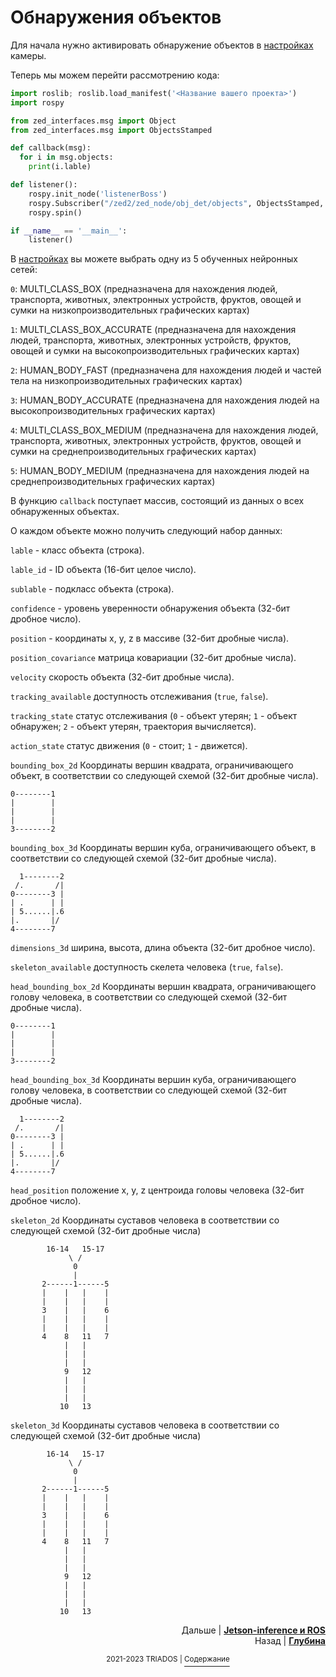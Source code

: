 # Обнаружения объектов

Для начала нужно активировать обнаружение объектов в [настройках](/docs/zed_param.md#параметры-с-префиксом-object_detection) камеры.

Теперь мы можем перейти рассмотрению кода:

```python
import roslib; roslib.load_manifest('<Название вашего проекта>')
import rospy

from zed_interfaces.msg import Object
from zed_interfaces.msg import ObjectsStamped

def callback(msg):
  for i in msg.objects:
    print(i.lable)

def listener():
	rospy.init_node('listenerBoss')
	rospy.Subscriber("/zed2/zed_node/obj_det/objects", ObjectsStamped, callback)
	rospy.spin()

if __name__ == '__main__':
	listener()
```

В [настройках](/docs/zed_param.md#параметры-с-префиксом-object_detection) вы можете выбрать одну из 5 обученных нейронных сетей: 

`0`: MULTI_CLASS_BOX (предназначена для нахождения людей, транспорта, животных, электронных устройств, фруктов, овощей и сумки на низкопроизводительных графических картах) 

`1`: MULTI_CLASS_BOX_ACCURATE (предназначена для нахождения людей, транспорта, животных, электронных устройств, фруктов, овощей и сумки на высокопроизводительных графических картах)

`2`: HUMAN_BODY_FAST (предназначена для нахождения людей и частей тела на низкопроизводительных графических картах)

`3`: HUMAN_BODY_ACCURATE (предназначена для нахождения людей на высокопроизводительных графических картах)

`4`: MULTI_CLASS_BOX_MEDIUM (предназначена для нахождения людей, транспорта, животных, электронных устройств, фруктов, овощей и сумки на среднепроизводительных графических картах)

`5`: HUMAN_BODY_MEDIUM (предназначена для нахождения людей на среднепроизводительных графических картах)

В функцию `callback` поступает массив, состоящий из данных о всех обнаруженных объектах. 

О каждом объекте можно получить следующий набор данных: 

`lable` - класс объекта (строка).

`lable_id` - ID объекта (16-бит целое число).

`sublable` - подкласс объекта (строка).

`confidence` - уровень уверенности обнаружения объекта (32-бит дробное число).

`position` - координаты x, y, z в массиве (32-бит дробные числа).

`position_covariance` матрица ковариации (32-бит дробные числа).

`velocity` скорость объекта (32-бит дробные числа).

`tracking_available` доступность отслеживания (`true`, `false`).

`tracking_state` статус отслеживания (`0` - объект утерян; `1` - объект обнаружен; `2` - объект утерян, траектория вычисляется).

`action_state` статус движения (`0` - стоит; `1` - движется).

`bounding_box_2d` Координаты вершин квадрата, ограничивающего объект, в соответствии со следующей схемой (32-бит дробные числа).

```
0--------1
|        |
|        |
|        |
3--------2
```

`bounding_box_3d` Координаты вершин куба, ограничивающего объект, в соответствии со следующей схемой (32-бит дробные числа).

```
  1--------2
 /.       /|
0--------3 |
| .      | |
| 5......|.6
|.       |/
4--------7
```

`dimensions_3d` ширина, высота, длина объекта (32-бит дробное число).

`skeleton_available` доступность скелета человека (`true`, `false`).

`head_bounding_box_2d` Координаты вершин квадрата, ограничивающего голову человека, в соответствии со следующей схемой (32-бит дробные числа). 

```
0--------1
|        |
|        |
|        |
3--------2
```

`head_bounding_box_3d` Координаты вершин куба, ограничивающего голову человека, в соответствии со следующей схемой (32-бит дробные числа).

```
  1--------2
 /.       /|
0--------3 |
| .      | |
| 5......|.6
|.       |/
4--------7
```

`head_position` положение x, y, z центроида головы человека (32-бит дробное число).

`skeleton_2d` Координаты суставов человека в соответствии со следующей схемой (32-бит дробные числа)

```
        16-14   15-17
             \ /
              0
              |
       2------1------5
       |    |   |    |
       |    |   |    |
       3    |   |    6
       |    |   |    |
       |    |   |    |
       4    8   11   7
            |   |
            |   |
            |   |
            9   12
            |   |
            |   |
            |   |
           10   13
```

`skeleton_3d` Координаты суставов человека в соответствии со следующей схемой (32-бит дробные числа)

```
        16-14   15-17
             \ /
              0
              |
       2------1------5
       |    |   |    |
       |    |   |    |
       3    |   |    6
       |    |   |    |
       |    |   |    |
       4    8   11   7
            |   |
            |   |
            |   |
            9   12
            |   |
            |   |
            |   |
           10   13
```

<p align="right">Дальше | <b><a href="jetson-inference&ros.md">Jetson-inference и ROS</a></b>
<br/>
Назад | <b><a href="depth.md">Глубина</a></b></p>
<p align="center"><sup>2021-2023 TRIADOS | </sup><a href="../README.md#содержание"><sup>Содержание</sup></a></p>
